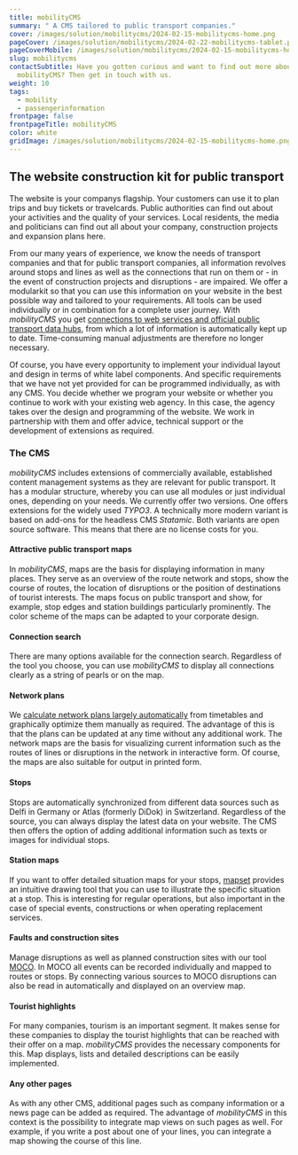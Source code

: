 ```yaml
---
title: mobilityCMS
summary: " A CMS tailored to public transport companies."
cover: /images/solution/mobilitycms/2024-02-15-mobilitycms-home.png
pageCover: /images/solution/mobilitycms/2024-02-22-mobilitycms-tablet.png
pageCoverMobile: /images/solution/mobilitycms/2024-02-15-mobilitycms-home.png
slug: mobilitycms
contactSubtitle: Have you gotten curious and want to find out more about
  mobilityCMS? Then get in touch with us.
weight: 10
tags:
  - mobility
  - passengerinformation
frontpage: false
frontpageTitle: mobilityCMS
color: white
gridImage: /images/solution/mobilitycms/2024-02-15-mobilitycms-home.png
---
```

## The website construction kit for public transport

The website is your companys flagship. Your customers can use it to plan trips and buy tickets or travelcards. Public authorities can find out about your activities and the quality of your services. Local residents, the media and politicians can find out all about your company, construction projects and expansion plans here.

From our many years of experience, we know the needs of transport companies and that for public transport companies, all information revolves around stops and lines as well as the connections that run on them or - in the event of construction projects and disruptions - are impaired. We offer a modularkit so that you can use this information on your website in the best possible way and tailored to your requirements. All tools can be used individually or in combination for a complete user journey. With *mobilityCMS* you get [connections to web services and official public transport data hubs](https://geops.com/en/solution/transit-data-hub), from which a lot of information is automatically kept up to date. Time-consuming manual adjustments are therefore no longer necessary.

Of course, you have every opportunity to implement your individual layout and design in terms of white label components. And specific requirements that we have not yet provided for can be programmed individually, as with any CMS. You decide whether we program your website or whether you continue to work with your existing web agency. In this case, the agency takes over the design and programming of the website. We work in partnership with them and offer advice, technical support or the development of extensions as required.

### The CMS

*mobilityCMS* includes extensions of commercially available, established content management systems as they are relevant for public transport. It has a modular structure, whereby you can use all modules or just individual ones, depending on your needs. We currently offer two versions. One offers extensions for the widely used *TYPO3*. A technically more modern variant is based on add-ons for the headless CMS *Statamic*. Both variants are open source software. This means that there are no license costs for you.

#### Attractive public transport maps

In *mobilityCMS*, maps are the basis for displaying information in many places. They serve as an overview of the route network and stops, show the course of routes, the location of disruptions or the position of destinations of tourist interests. The maps focus on public transport and show, for example, stop edges and station buildings particularly prominently. The color scheme of the maps can be adapted to your corporate design.

#### Connection search

There are many options available for the connection search. Regardless of the tool you choose, you can use *mobilityCMS* to display all connections clearly as a string of pearls or on the map.

#### Network plans

We [calculate network plans largely automatically](https://geops.com/en/solution/network-plans) from timetables and graphically optimize them manually as required. The advantage of this is that the plans can be updated at any time without any additional work. The network maps are the basis for visualizing current information such as the routes of lines or disruptions in the network in interactive form. Of course, the maps are also suitable for output in printed form.

#### Stops

Stops are automatically synchronized from different data sources such as Delfi in Germany or Atlas (formerly DiDok) in Switzerland. Regardless of the source, you can always display the latest data on your website. The CMS then offers the option of adding additional information such as texts or images for individual stops.

#### Station maps

If you want to offer detailed situation maps for your stops, [mapset](https://www.mapset.ch/en) provides an intuitive drawing tool that you can use to illustrate the specific situation at a stop. This is interesting for regular operations, but also important in the case of special events, constructions or when operating replacement services.

#### Faults and construction sites

Manage disruptions as well as planned construction sites with our tool [MOCO](https://geops.com/en/solution/disruption-information). In MOCO all events can be recorded individually and mapped to routes or stops. By connecting various sources to MOCO disruptions can also be read in automatically and displayed on an overview map.

#### Tourist highlights

For many companies, tourism is an important segment. It makes sense for these companies to display the tourist highlights that can be reached with their offer on a map. *mobilityCMS* provides the necessary components for this. Map displays, lists and detailed descriptions can be easily implemented.

#### Any other pages

As with any other CMS, additional pages such as company information or a news page can be added as required. The advantage of *mobilityCMS* in this context is the possibility to integrate map views on such pages as well. For example, if you write a post about one of your lines, you can integrate a map showing the course of this line.